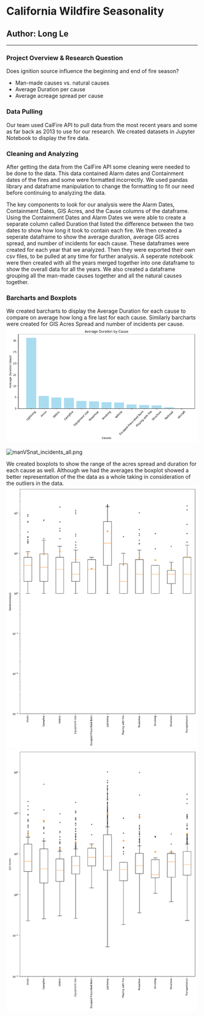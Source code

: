 # California Wildfire Seasonality
## Author: Long Le 
---
### Project Overview & Research Question

Does ignition source influence the beginning and end of fire season?
- Man-made causes vs. natural causes
- Average Duration per cause
- Average acreage spread per cause

### Data Pulling

Our team used CalFire API to pull data from the most recent years and some as far back as 2013 to use for our research. We created datasets in Jupyter Notebook to display the fire data. 

### Cleaning and Analyzing

After getting the data from the CalFire API some cleaning were needed to be done to the data. This data contained Alarm dates and Containment dates of the fires and some were formatted incorrectly. We used pandas library and dataframe manipulation to change the formatting to fit our need before continuing to analyzing the data. 

The key components to look for our analysis were the Alarm Dates, Containment Dates, GIS Acres, and the Cause columns of the dataframe. Using the Containment Dates and Alarm Dates we were able to create a separate column called Duration that listed the difference between the two dates to show how long it took to contain each fire. We then created a seperate dataframe to show the average duration, average GIS acres spread, and number of incidents for each cause. These dataframes were created for each year that we analyzed. Then they were exported their own csv files, to be pulled at any time for further analysis. A seperate notebook were then created with all the years merged together into one dataframe to show the overall data for all the years. We also created a dataframe grouping all the man-made causes together and all the natural causes together.

### Barcharts and Boxplots

We created barcharts to display the Average Duration for each cause to compare on average how long a fire last for each cause. Similarly barcharts were created for GIS Acres Spread and number of incidents per cause.
![Duration_bar_all.png](https://github.com/epsilonite/pandas-project/blob/long_branch/California%20Wildfire%20Seasonality/Long/outputs/Duration_bar_all.png)

![manVSnat_incidents_all.png](https://github.com/epsilonite/pandasproject/blob/long_branch/California%20Wildfire%20Seasonality/Long/outputs/manVSnat_incidents_all.png)

We created boxplots to show the range of the acres spread and duration for each cause as well. Although we had the averages the boxplot showed a better representation of the the data as a whole taking in consideration of the outliers in the data. 
![Duration_boxplot_all.png](https://github.com/epsilonite/pandas-project/blob/long_branch/California%20Wildfire%20Seasonality/Long/outputs/Duration_boxplot_all.png)
![acres_boxplot_all.png](https://github.com/epsilonite/pandas-project/blob/long_branch/California%20Wildfire%20Seasonality/Long/outputs/acres_boxplot_all.png)


